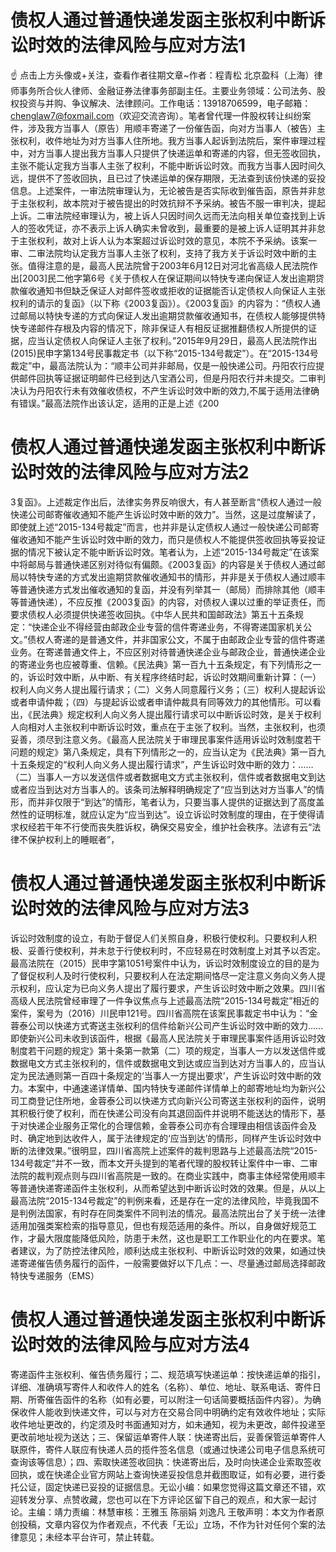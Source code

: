 # 债权人通过普通快递发函主张权利中断诉讼时效的法律风险与应对方法1

☝ 点击上方头像或+关注，查看作者往期文章~作者：程青松  北京盈科（上海）律师事务所合伙人律师、金融证券法律事务部副主任。主要业务领域：公司法务、股权投资与并购、争议解决、法律顾问。工作电话：13918706599，电子邮箱：chenglaw7@foxmail.com（欢迎交流咨询）。笔者曾代理一件股权转让纠纷案件，涉及我方当事人（原告）用顺丰寄递了一份催告函，向对方当事人（被告）主张权利，收件地址为对方当事人住所地。我方当事人起诉到法院后，案件审理过程中，对方当事人提出我方当事人只提供了快递运单和寄递的内容，但无签收回执，主张不能认定我方当事人主张了权利，不能中断诉讼时效。而我方当事人因时间久远，提供不了签收回执，且已过了快递运单的保存期限，无法查到该份快递的妥投信息。上述案件，一审法院审理认为，无论被告是否实际收到催告函，原告并非怠于主张权利，故本院对于被告提出的时效抗辩不予采纳。被告不服一审判决，提起上诉。二审法院经审理认为，被上诉人只因时间久远而无法向相关单位查找到上诉人的签收凭证，亦不表示上诉人确实未曾收到，最重要的是被上诉人证明其并非怠于主张权利，故对上诉人认为本案超过诉讼时效的意见，本院不予采纳。该案一审、二审法院均认定我方当事人主张了权利，支持了我方关于诉讼时效中断的主张。值得注意的是，最高人民法院曾于2003年6月12日对河北省高级人民法院作出[2003]民二他字第6号《关于债权人在保证期间以特快专递向保证人发出逾期贷款催收通知书但缺乏保证人对邮件签收或拒收的证据能否认定债权人向保证人主张权利的请示的复函》（以下称《2003复函》）。《2003复函》的内容为：“债权人通过邮局以特快专递的方式向保证人发出逾期贷款催收通知书，在债权人能够提供特快专递邮件存根及内容的情况下，除非保证人有相反证据推翻债权人所提供的证据，应当认定债权人向保证人主张了权利。”2015年9月29日，最高人民法院作出(2015)民申字第134号民事裁定书（以下称“2015-134号裁定”）。在“2015-134号裁定”中，最高法院认为：“顺丰公司并非邮局，仅是一般快递公司。丹阳农行应提供邮件回执等证据证明邮件已经到达八宝酒公司，但是丹阳农行并未提交。二审判决认为丹阳农行未有效催收债权，不产生诉讼时效中断的效力,不属于适用法律确有错误。”最高法院作出该认定，适用的正是上述《200

# 债权人通过普通快递发函主张权利中断诉讼时效的法律风险与应对方法2

3复函》。上述裁定作出后，法律实务界反响很大，有人甚至断言“债权人通过一般快递公司邮寄催收通知不能产生诉讼时效中断的效力”。当然，这是过度解读了，即使就上述“2015-134号裁定”而言，也并非是认定债权人通过一般快递公司邮寄催收通知不能产生诉讼时效中断的效力，而只是债权人不能提供签收回执等妥投证据的情况下被认定不能中断诉讼时效。笔者认为，上述“2015-134号裁定”在该案中将邮局与普通快递区别对待似有偏颇。《2003复函》的内容是关于债权人通过邮局以特快专递的方式发出逾期贷款催收通知书的情形，并非是关于债权人通过顺丰等普通快递方式发出催收通知的复函，并没有列举其一（邮局）而排除其他（顺丰等普通快递），不应反推《2003复函》的内容，对债权人课以过重的举证责任，而要求债权人必须提供快递签收回执。《中华人民共和国邮政法》第五十五条规定：“快递企业不得经营由邮政企业专营的信件寄递业务，不得寄递国家机关公文。”债权人寄递的是普通文件，并非国家公文，不属于由邮政企业专营的信件寄递业务。在寄递普通文件上，不应区别对待普通快递企业与邮政企业，普通快递企业的寄递业务也应被尊重、信赖。《民法典》第一百九十五条规定，有下列情形之一的，诉讼时效中断，从中断、有关程序终结时起，诉讼时效期间重新计算：（一）权利人向义务人提出履行请求；（二）义务人同意履行义务；（三）权利人提起诉讼或者申请仲裁；（四）与提起诉讼或者申请仲裁具有同等效力的其他情形。可以看出，《民法典》规定权利人向义务人提出履行请求可以中断诉讼时效，是关于权利人向相对人主张权利中断诉讼时效，重点在于主张了权利。当然，主张权利，也须妥善，须尽到注意义务。《最高人民法院关于审理民事案件适用诉讼时效制度若干问题的规定》第八条规定，具有下列情形之一的，应当认定为《民法典》第一百九十五条规定的“权利人向义务人提出履行请求”，产生诉讼时效中断的效力：……（二）当事人一方以发送信件或者数据电文方式主张权利，信件或者数据电文到达或者应当到达对方当事人的。该条司法解释明确规定了“应当到达对方当事人”的情形，而并非仅限于“到达”的情形，笔者认为，只要当事人提供的证据达到了高度盖然性的证明标准，就应认定为“应当到达”。设立诉讼时效制度的理由，在于使得请求权经若干年不行使而丧失胜诉权，确保交易安全，维护社会秩序。法谚有云“法律不保护权利上的睡眠者”，

# 债权人通过普通快递发函主张权利中断诉讼时效的法律风险与应对方法3

诉讼时效制度的设立，有助于督促人们关照自身，积极行使权利。只要权利人积极、妥善行使权利，并未怠于行使权利时，不应轻易在时效制度上对其予以否定。最高法院在（2015）民申字第1051号案件中认为，诉讼时效制度设立的目的是为了督促权利人及时行使权利，只要权利人在法定期间恪尽一定注意义务向义务人提示权利，应认定为已向义务人提出了履行要求，产生诉讼时效中断之效果。四川省高级人民法院曾经审理了一件争议焦点与上述最高法院“2015-134号裁定”相近的案件，案号为（2016）川民申121号。四川省高院在该案民事裁定书中认为：“金蓉泰公司以快递方式寄送主张权利的信件给新兴公司产生诉讼时效中断的效力……即使新兴公司未收到该函件，根据《最高人民法院关于审理民事案件适用诉讼时效制度若干问题的规定》第十条第一款第（二）项的规定，当事人一方以发送信件或数据电文方式主张权利的，信件或数据电文到达或应当到达对方当事人的，应当认定为民法通则第一百四十条规定的‘当事人一方提出要求’，产生诉讼时效中断的效力。本案中，中通速递详情单、国内特快专递邮件详情单上的邮寄地址均为新兴公司工商登记住所地，金蓉泰公司以快递方式向新兴公司寄送主张权利的函件，说明其积极行使了权利，而在快递公司没有向其退回函件并说明不能送达的情形下，基于对快递企业服务正常化的合理信赖，金蓉泰公司亦有合理理由相信该函件会及时、确定地到达收件人，属于法律规定的‘应当到达’的情形，同样产生诉讼时效中断的法律效果。”很明显，四川省高院上述案件的裁判思路与上述最高法院“2015-134号裁定”并不一致，而本文开头提到的笔者代理的股权转让案件中一审、二审法院的裁判观点则与四川省高院是一致的。在商业实践中，商事主体经常使用顺丰等普通快递寄递函件主张权利，从而希望达到中断诉讼时效的效果。但是，从以上最高法院“2015-134号裁定”的判例来看，还是存在一定的法律风险，毕竟我国不是判例法国家，有时存在同类案件不同判法的情况。最高法院出台了关于统一法律适用加强类案检索的指导意见，但也有规范适用的条件。所以，自身做好规范工作，才最大限度能降低风险，防患于未然，这也是职工工作职业化的内在要求。笔者建议，为了防控法律风险，顺利达成主张权利、中断诉讼时效的效果，如通过快递寄递催告债务履行的函件，一般需要做好以下几点：一、尽量通过邮局选择邮政特快专递服务（EMS）

# 债权人通过普通快递发函主张权利中断诉讼时效的法律风险与应对方法4

寄递函件主张权利、催告债务履行；二、规范填写快递运单：按快递运单的指引，详细、准确填写寄件人和收件人的姓名（名称）、单位、地址、联系电话、寄件日期、所寄催告函件的名称（如有必要，可以附注一句话简要概括函件内容）。为确保收件人能收到快递文件，可以与对方在交易合同中明确约定有效收件地址；实际收件地址更改的，约定须及时书面通知对方，如未通知，视为未更改，邮件投递至更改前地址视为送达；三、保留运单寄件人联：快递寄出后，妥善保管运单寄件人联原件，寄件人联应有快递人员的揽件签名信息（或通过快递公司电子信息系统可查询该等信息）；四、索取快递签收回执：快递寄出后，及时向快递企业索取签收回执，或在快递企业官方网站上查询快递妥投信息并截图取证，如有必要，进行委托公证，固定快递已妥投的证据信息。无讼小编：如果您觉得这篇文章还不错，欢迎转发分享、点赞收藏，您也可以在下方评论区留下自己的观点，和大家一起讨论。主编：靖力责编：林慧审核：王雅玉 陈丽娟 刘逸凡 王敬声明：本文为作者原创投稿，文章内容仅为作者观点，不代表「无讼」立场，不作为针对任何个案的法律意见；未经本平台许可，禁止转载。

